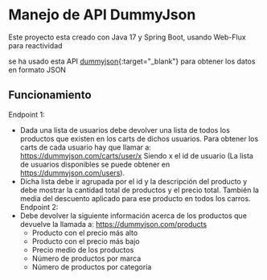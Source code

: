 # Manejo de API DummyJson

Este proyecto esta creado con Java 17 y Spring Boot, usando Web-Flux para reactividad

se ha usado esta API [dummyjson](https://dummyjson.com){:target="_blank"} para obtener los datos en formato JSON

## Funcionamiento

Endpoint 1: 
  - Dada una lista de usuarios debe devolver una lista de todos los productos que existen en los carts de dichos usuarios. Para obtener los carts de cada usuario hay que     llamar a: https://dummyjson.com/carts/user/x Siendo x el id de usuario (La lista de usuarios disponibles se puede obtener en https://dummyjson.com/users).
  - Dicha lista debe ir agrupada por el id y la descripción del producto y debe mostrar la cantidad total de productos y el precio total. También la media del descuento     aplicado para ese producto en todos los carros.
Endpoint 2: 
  - Debe devolver la siguiente información acerca de los productos que devuelve la llamada a: https://dummyjson.com/products
      * Producto con el precio más alto
      * Producto con el precio más bajo
      * Precio medio de los productos
      * Número de productos por marca
      * Número de productos por categoría
